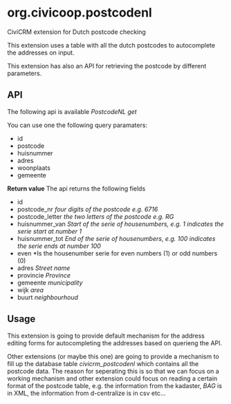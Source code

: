 org.civicoop.postcodenl
=======================

CiviCRM extension for Dutch postcode checking

This extension uses a table with all the dutch postcodes to autocomplete the addresses on input.

This extension has also an API for retrieving the postcode by different parameters.

API
---

The following api is available *PostcodeNL* *get*

You can use one the following query paramaters:
* id
* postcode
* huisnummer
* adres
* woonplaats
* gemeente

**Return value**
The api returns the following fields
* id
* postcode_nr *four digits of the postcode e.g. 6716*
* postcode_letter *the two letters of the postcode e.g. RG*
* huisnummer_van *Start of the serie of housenumbers, e.g. 1 indicates the serie start at number 1*
* huisnummer_tot *End of the serie of housenumbers, e.g. 100 indicates the serie ends at number 100*
* even *Is the housenumber serie for even numbers (1) or odd numbers (0)
* adres *Street name*
* provincie *Province*
* gemeente *municipality*
* wijk *area*
* buurt *neighbourhoud*

Usage
-----

This extension is going to provide default mechanism for the address editing forms for autocompleting the addresses based on querieng the API.

Other extensions (or maybe this one) are going to provide a mechanism to fill up the database table *civicrm_postcodenl* which contains all the postcode data. The reason for seperating this is so that we can focus on a working mechanism and other extension could focus on reading a certain format of the postcode table, e.g. the information from the kadaster, *BAG* is in XML, the information from d-centralize is in csv etc...
